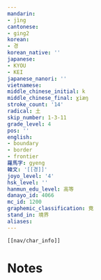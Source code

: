 ```yaml
---
mandarin:
- jìng
cantonese:
- ging2
korean:
- 경
korean_native: ''
japanese:
- KYOU
- KEI
japanese_nanori: ''
vietnamese:
middle_chinese_initial: k
middle_chinese_final: ɣiæŋ
stroke_count: '14'
radical: 土
skip_number: 1-3-11
grade_level: 4
pos: ''
english:
- boundary
- border
- frontier
羅馬字: gyeng
韓文: '[[경]]'
joyo_level: '4'
hsk_level: ''
hanmun_edu_level: 高等
danayo_id: 4066
mc_id: 1200
graphemic_classification: 竟
stand_in: 境界
aliases:
---
```

```meta-bind-embed
[[nav/char_info]]
```

# Notes
